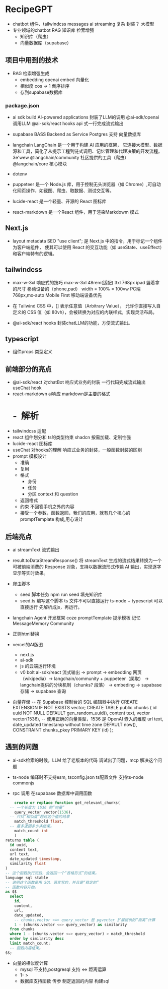 # RecipeGPT

- chatbot
    组件、tailwindcss messages
    ai streaming 复杂 封装？
    大模型
- 专业领域的chatbot
    RAG 知识库 检索增强
    - 知识库（爬虫）
    - 向量数据库（supabase）

## 项目中用到的技术

- RAG 检索增强生成
    - embedding openai embed 向量化
    - 相似度 cos -> 1 倒序排序
    - 存到supabase数据库 
### package.json
- ai sdk
    build AI-powered applications
    封装了LLM的调用
    @ai-sdk/openai 调用LLM 
    @ai-sdk/react hooks api 式一行完成流式输出

- supabase
    BASS Backend as Service
    Postgres 支持 向量数据库
- langchain
    LangChain 是一个用于构建 AI 应用的框架，
    它连接大模型、数据源和工具，简化了从提示工程到链式调用、记忆管理和代理决策的开发流程。 3e'wew
    @langchain/community 社区提供的工具（爬虫）
    @langchain/core 核心模块
- dotenv
- puppeteer 是一个 Node.js 库，用于控制无头浏览器（如 Chrome）,可自动化网页操作，如截图、爬虫、取数据、测试交互等。
- lucide-react  是一个轻量、开源的 React 图标库
- react-markdown 是一个React 组件，用于渲染Markdowm 模式

## Next.js
- layout metadata
    SEO
    "use client"; 是 Next.js 中的指令，用于标记一个组件为客户端组件，
    使其可以使用 React 的交互功能（如 useState、useEffect）和客户端特有的逻辑。

## tailwindcss
- max-w-3xl
    响应式的技巧
    max-w-3xl
    48rem(适配) 3xl 768px ipad 竖着拿的尺寸 
    移动设备的（phone,pad） width = 100% = 100vw
    PC端 768px,mx-auto 
    Mobile First 移动端设备优先
- 在 Tailwind CSS 中，[] 表示任意值（Arbitrary Value），
允许你直接写入自定义的 CSS 值（如 80vh），会被转换为对应的内联样式，实现灵活布局。

- @ai-sdk/react
    hooks 封装chatLLM的功能，方便流式输出。

## typescript
- 组件props 类型定义

## 前端部分的亮点
- @ai-sdk/react 对chatBot 响应式业务的封装 一行代码完成流式输出
    useChat hook
- react-markdown ai响应  markdown是主要的格式
    # - ![]() 解析
- tailwindcss 适配
- react 组件划分和 ts的类型约束
    shadcn 按需加载、定制性强
- lucide-react 图标库
- useChat 对hooks的理解 响应式业务的封装，一般函数封装的区别
- prompt 模板设计
    - 准确
    - 复用
    - 格式
        - 身份
        - 任务
        - 分区 context 和 question
    - 返回格式
    - 约束 不回答手机之外的内容
    - 接受一个参数，函数返回，我们的应用，就有几个核心的promptTemplate 构成,用心设计
## 后端亮点
- ai streamText 流式输出
- result.toDataStreamResponse() 将 streamText 生成的流式结果转换为一个可被前端消费的 Response 对象，支持以数据流形式传输 AI 输出，实现逐字显示等实时效果。
- 爬虫脚本
    - seed 脚本任务
        npm run seed
        填充知识库
    - seed.ts 编写这个脚本
    ts 文件不可以直接运行
    ts-node + typescript 可以直接运行
    先解析成js，再运行。
- langchain Agent 开发框架
    coze promptTemplate 提示模板 记忆MessageMemory Community 
- 正则html替换
- vercel的AI版图
    - next.js
    - ai-sdk
    - js 的云端运行环境
    - v0 bolt
        ai-sdk/react 流式输出 -> prompt -> embedding 
        网页（wikipedia）-> langchain/community + puppeteer（爬取） ->  
        langchain提供的分块机制（chunks? 段落） -> embeding -> supabase 存储
         -> supabase 查询

- 向量存储
-- 在 Supabase 控制台的 SQL 编辑器中执行
CREATE EXTENSION IF NOT EXISTS vector;
CREATE TABLE public.chunks (
  id uuid NOT NULL DEFAULT gen_random_uuid(),
  content text,
  vector vector(1536), -- 使用正确的向量类型，1536 是 OpenAI 嵌入的维度
  url text,
  date_updated timestamp without time zone DEFAULT now(),
  CONSTRAINT chunks_pkey PRIMARY KEY (id)
);
## 遇到的问题
- ai-sdk检索的时候，LLM 给了老版本的代码 调试出了问题，mcp 解决这个问题
- ts-node 编译时不支持esm,
    tsconfig.json ts配置文件
    支持ts-node commonjs

- rpc 调用 
    在supabase 数据库中调用函数

```sql
    create or replace function get_relevant_chunks(
  -- 一个长度为 1536 的“向量”
    query_vector vector(1536),
  -- 只找“相似度”超过这个值的结果
    match_threshold float,
  -- 最多返回多少条结果。
    match_count int
    )
returns table (
  id uuid,
  content text,
  url text,
  date_updated timestamp,
  similarity float
)
-- 这个函数执行完后，会返回一个“表格形式”的结果。
language sql stable
-- 说明这个函数是用 SQL 语言写的，并且是“稳定的”
-- 函数内容开始。
as $$
  select
    id,
    content,
    url,
    date_updated,
    -- chunks.vector <=> query_vector 是 pgvector 扩展提供的“距离”计算
    1 - (chunks.vector <=> query_vector) as similarity
  from chunks
  where 1 - (chunks.vector <=> query_vector) > match_threshold
  order by similarity desc
  limit match_count;
  -- 函数内容结束。
$$;
```

- 向量的相似度计算
    - mysql 不支持,postgresql 支持
    <=> 距离运算
    - 1- >
    - 数据库支持函数
        传参
        制定返回的内容
        构建sql
